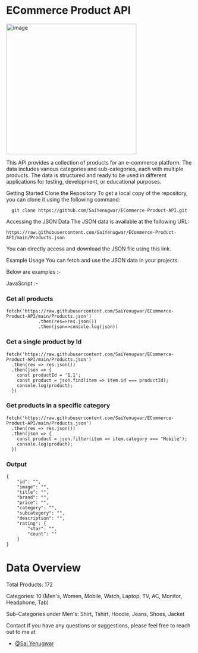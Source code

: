 # ECommerce Product API
<img width="350" alt="image" src="https://github.com/user-attachments/assets/3f3602eb-5035-471d-be14-ee4b911aa4d8">

This API provides a collection of products for an e-commerce platform. The data includes various categories and sub-categories, each with multiple products. The data is structured and ready to be used in different applications for testing, development, or educational purposes.

Getting Started
Clone the Repository
To get a local copy of the repository, you can clone it using the following command:


```
  git clone https://github.com/SaiYenugwar/ECommerce-Product-API.git
```


Accessing the JSON Data
The JSON data is available at the following URL:
```
https://raw.githubusercontent.com/SaiYenugwar/ECommerce-Product-API/main/Products.json
```

You can directly access and download the JSON file using this link.

Example Usage
You can fetch and use the JSON data in your projects. 

Below are examples :-

JavaScript :-

### Get all products
```
fetch('https://raw.githubusercontent.com/SaiYenugwar/ECommerce-Product-API/main/Products.json')
            .then(res=>res.json())
            .then(json=>console.log(json))
```
### Get a single product by Id
```
fetch('https://raw.githubusercontent.com/SaiYenugwar/ECommerce-Product-API/main/Products.json')
  .then(res => res.json())
  .then(json => {
    const productId = '1.1';
    const product = json.find(item => item.id === productId);
    console.log(product);
  })
```
### Get products in a specific category
```
fetch('https://raw.githubusercontent.com/SaiYenugwar/ECommerce-Product-API/main/Products.json')
  .then(res => res.json())
  .then(json => {
    const product = json.filter(item => item.category === "Mobile");
    console.log(product);
  })
```
### Output
```
{
    "id": "",
    "image": "",
    "title": "",
    "brand": "",
    "price": "",
    "category": "",
    "subcategory": "",
    "description": "",
    "rating": {
        "star": "",
        "count": ""
    }
}
```
# Data Overview
Total Products: 172

Categories: 10 (Men's, Women, Mobile, Watch, Laptop, TV, AC, Monitor, Headphone, Tab)

Sub-Categories under Men's: Shirt, Tshirt, Hoodie, Jeans, Shoes, Jacket

Contact
If you have any questions or suggestions, please feel free to reach out to me at 
- [@Sai Yenugwar](https://saiyenugwar.bio.link/)


